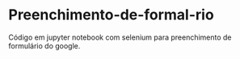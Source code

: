 # Preenchimento-de-formal-rio
Código em jupyter notebook com selenium para preenchimento de formulário do google.
